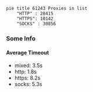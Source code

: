 
```mermaid
pie title 61243 Proxies in list
    "HTTP" : 28415
    "HTTPS": 10142
    "SOCKS" : 30856
```

### Some Info
#### Average Timeout

- mixed: 3.5s
- http: 1.8s
- https: 8.2s
- socks: 5.3s